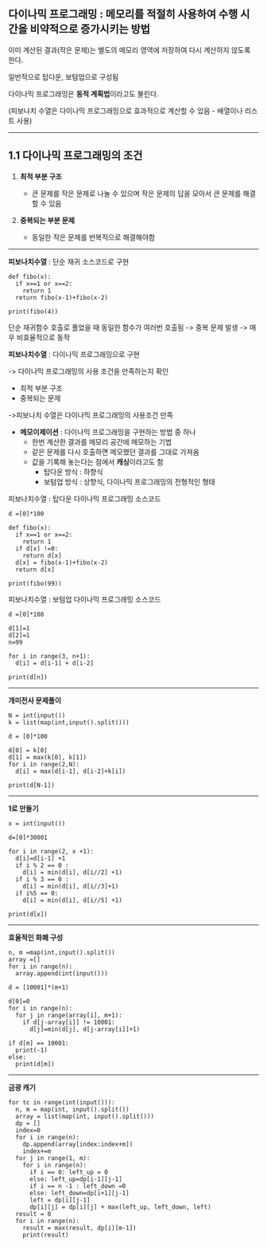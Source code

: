 다이나믹 프로그래밍 : 메모리를 적절히 사용하여 수행 시간을 비약적으로 증가시키는 방법
---
이미 계산된 결과(작은 문제)는 별도의 메모리 영역에 저장하여 다시 계산하지 않도록 한다.

일반적으로 탑다운, 보텀업으로 구성됨

다이나믹 프로그래밍은 **동적 계획법**이라고도 불린다.
  
(피보나치 수열은 다이나믹 프로그래밍으로 효과적으로 계산할 수 있음 - 배열이나 리스트 사용)

***


1.1 다이나믹 프로그래밍의 조건
---

1. **최적 부분 구조**
   *  큰 문제를 작은 문제로 나눌 수 있으며 작은 문제의 답을 모아서 큰 문제를 해결 할 수 있음

2. **중복되는 부분 문제**
   * 동일한 작은 문제를 반복적으로 해결해야함

***

**피보나치수열** : 단순 재귀 소스코드로 구현
```
def fibo(x):
  if x==1 or x==2:
    return 1
  return fibo(x-1)+fibo(x-2)

print(fibo(4))
```
단순 재귀함수 호출로 풀었을 때 동일한 함수가 여러번 호출됨 -> 중복 문제 발생 -> 매우 비효율적으로 동작

**피보나치수열** : 다이나믹 프로그래밍으로 구현

-> 다이나믹 프로그래밍의 사용 조건을 만족하는지 확인

  * 최적 부분 구조
  * 중복되는 문제
  
->피보나치 수열은 다이나믹 프로그래밍의 사용조건 만족

* **메모이제이션** : 다이나믹 프로그래밍을 구현하는 방법 중 하나
  * 한번 계산한 결과를 메모리 공간에 메모하는 기법
  * 같은 문제를 다시 호출하면 메모했던 결과를 그대로 가져옴
  * 값을 기록해 놓는다는 점에서 **캐싱**이라고도 함
    * 탑다운 방식 : 하향식
    * 보텀업 방식 : 상향식, 다이나믹 프로그래밍의 전형적인 형태

피보나치수열 : 탑다운 다이나믹 프로그래밍 소스코드
```
d =[0]*100

def fibo(x):
  if x==1 or x==2:
    return 1
  if d[x] !=0:
    return d[x]
  d[x] = fibo(x-1)+fibo(x-2)
  return d[x]

print(fibo(99))
```

피보나치수열 : 보텀업 다이나믹 프로그래밍 소스코드
```
d =[0]*100

d[1]=1
d[2]=1
n=99

for i in range(3, n+1):
  d[i] = d[i-1] + d[i-2]

print(d[n])
```

* * *

**개미전사 문제풀이**
```
N = int(input())
k = list(map(int,input().split()))

d = [0]*100

d[0] = k[0]
d[1] = max(k[0], k[1])
for i in range(2,N):
  d[i] = max(d[i-1], d[i-2]+k[i])

print(d[N-1])
```

* * *

**1로 만들기**
```
x = int(input())

d=[0]*30001

for i in range(2, x +1):
  d[i]=d[i-1] +1
  if i % 2 == 0 :
    d[i] = min(d[i], d[i//2] +1)
  if i % 3 == 0 :
    d[i] = min(d[i], d[i//3]+1)
  if i%5 == 0:
    d[i] = min(d[i], d[i//5] +1)

print(d[x])
```

* * *

**효율적인 화폐 구성**
```
n, m =map(int,input().split())
array =[]
for i in range(n):
  array.append(int(input()))

d = [10001]*(m+1)

d[0]=0
for i in range(n):
  for j in range(array[i], m+1):
    if d[j-array[i]] != 10001:
      d[j]=min(d[j], d[j-array[i]]+1)

if d[m] == 10001:
  print(-1)
else:
  print(d[m])
  ```

* * *

**금광 캐기**
```
for tc in range(int(input())):
  n, m = map(int, input().split())
  array = list(map(int, input().split()))
  dp = []
  index=0
  for i in range(n):
    dp.append(array[index:index+m])
    index+=m
  for j in range(1, m):
    for i in range(n):
      if i == 0: left_up = 0
      else: left_up=dp[i-1][j-1]
      if i == n -1 : left_down =0
      else: left_down=dp[i+1][j-1]
      left = dp[i][j-1]
      dp[i][j] = dp[i][j] + max(left_up, left_down, left)
  result = 0
  for i in range(n):
    result = max(result, dp[i][m-1])
    print(result)
```
